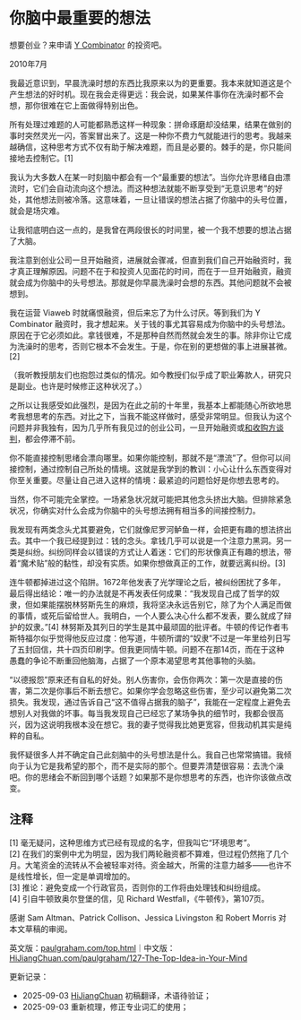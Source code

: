 
# 你脑中最重要的想法

想要创业？来申请 [Y Combinator](http://ycombinator.com/apply.html) 的投资吧。

2010年7月

我最近意识到，早晨洗澡时想的东西比我原来以为的更重要。我本来就知道这是个产生想法的好时机。现在我会走得更远：我会说，如果某件事你在洗澡时都不会想，那你很难在它上面做得特别出色。

所有处理过难题的人可能都熟悉这样一种现象：拼命琢磨却没结果，结果在做别的事时突然灵光一闪，答案冒出来了。这是一种你不费力气就能进行的思考。我越来越确信，这种思考方式不仅有助于解决难题，而且是必要的。棘手的是，你只能间接地去控制它。[1]

我认为大多数人在某一时刻脑中都会有一个“最重要的想法”。当你允许思绪自由漂流时，它们会自动流向这个想法。而这种想法就能不断享受到“无意识思考”的好处，其他想法则被冷落。这意味着，一旦让错误的想法占据了你脑中的头号位置，就会是场灾难。

让我彻底明白这一点的，是我曾在两段很长的时间里，被一个我不想要的想法占据了大脑。

我注意到创业公司一旦开始融资，进展就会骤减，但直到我们自己开始融资时，我才真正理解原因。问题不在于和投资人见面花的时间，而在于一旦开始融资，融资就会成为你脑中的头号想法。那就是你早晨洗澡时会想的东西。其他问题就不会被想到。

我在运营 Viaweb 时就痛恨融资，但后来忘了为什么讨厌。等到我们为 Y Combinator 融资时，我才想起来。关于钱的事尤其容易成为你脑中的头号想法。原因在于它必须如此。拿钱很难，不是那种自然而然就会发生的事。除非你让它成为洗澡时的思考，否则它根本不会发生。于是，你在别的更想做的事上进展甚微。[2]

（我听教授朋友们也抱怨过类似的情况。如今教授们似乎成了职业筹款人，研究只是副业。也许是时候修正这种状况了。）

之所以让我感受如此强烈，是因为在此之前的十年里，我基本上都能随心所欲地思考我想思考的东西。对比之下，当我不能这样做时，感受非常明显。但我认为这个问题并非我独有，因为几乎所有我见过的创业公司，一旦开始融资或[和收购方谈判](https://hijiangchuan.com/paulgraham/163-Dont-Talk-to-Corp-Dev)，都会停滞不前。

你不能直接控制思绪会漂向哪里。如果你能控制，那就不是“漂流”了。但你可以间接控制，通过控制自己所处的情境。这就是我学到的教训：小心让什么东西变得对你至关重要。尽量让自己进入这样的情境：最紧迫的问题恰好是你想去思考的。

当然，你不可能完全掌控。一场紧急状况就可能把其他念头挤出大脑。但排除紧急状况，你确实对什么会成为你脑中的头号想法拥有相当多的间接控制力。

我发现有两类念头尤其要避免，它们就像尼罗河鲈鱼一样，会把更有趣的想法挤出去。其中一个我已经提到过：钱的念头。拿钱几乎可以说是一个注意力黑洞。另一类是纠纷。纠纷同样会以错误的方式让人着迷：它们的形状像真正有趣的想法，带着“魔术贴”般的黏性，却没有实质。如果你想做真正的工作，就要远离纠纷。[3]

连牛顿都掉进过这个陷阱。1672年他发表了光学理论之后，被纠纷困扰了多年，最后得出结论：唯一的办法就是不再发表任何成果：“我发现自己成了哲学的奴隶，但如果能摆脱林努斯先生的麻烦，我将坚决永远告别它，除了为个人满足而做的事情，或死后留给世人。我明白，一个人要么决心什么都不发表，要么就成了辩护的奴隶。”[4] 林努斯及其列日的学生是其中最顽固的批评者。牛顿的传记作者韦斯特福尔似乎觉得他反应过度：他写道，牛顿所谓的“奴隶”不过是一年里给列日写了五封回信，共十四页印刷字。但我更同情牛顿。问题不在那14页，而在于这种愚蠢的争论不断重回他脑海，占据了一个原本渴望思考其他事物的头脑。

“以德报怨”原来还有自私的好处。别人伤害你，会伤你两次：第一次是直接的伤害，第二次是你事后不断去想它。如果你学会忽略这些伤害，至少可以避免第二次损失。我发现，通过告诉自己“这不值得占据我的脑子”，我能在一定程度上避免去想别人对我做的坏事。每当我发现自己已经忘了某场争执的细节时，我都会很高兴，因为这说明我根本没在想它。我的妻子觉得我比她更宽容，但我动机其实是纯粹的自私。

我怀疑很多人并不确定自己此刻脑中的头号想法是什么。我自己也常常搞错。我倾向于认为它是我希望的那个，而不是实际的那个。但要弄清楚很容易：去洗个澡吧。你的思绪会不断回到哪个话题？如果那不是你想思考的东西，也许你该做点改变。

## 注释

[1] 毫无疑问，这种思维方式已经有现成的名字，但我叫它“环境思考”。  
[2] 在我们的案例中尤为明显，因为我们两轮融资都不算难，但过程仍然拖了几个月。大笔资金的流转从不会被轻率对待。资金越大，所需的注意力越多——也许不是线性增长，但一定是单调增加的。  
[3] 推论：避免变成一个行政官员，否则你的工作将由处理钱和纠纷组成。  
[4] 引自牛顿致奥尔登堡的信，见 Richard Westfall，《牛顿传》，第107页。  

感谢 Sam Altman、Patrick Collison、Jessica Livingston 和 Robert Morris 对本文草稿的审阅。

英文版：[paulgraham.com/top.html](https://paulgraham.com/top.html)｜中文版：[HiJiangChuan.com/paulgraham/127-The-Top-Idea-in-Your-Mind](https://hijiangchuan.com/paulgraham/127-The-Top-Idea-in-Your-Mind)

更新记录：
- 2025-09-03 [HiJiangChuan](https://hijiangchuan.com) 初稿翻译，术语待验证；
- 2025-09-03 重新梳理，修正专业词汇的使用；
